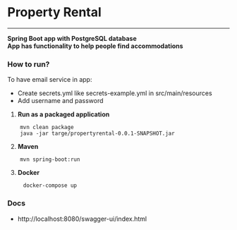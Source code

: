 # Property Rental

***

**Spring Boot app with PostgreSQL database** \
**App has functionality to help people find accommodations**

### How to run?

To have email service in app:

* Create secrets.yml like secrets-example.yml in src/main/resources
* Add username and password


1. **Run as a packaged application**

```
    mvn clean package
    java -jar targe/propertyrental-0.0.1-SNAPSHOT.jar 
```

2. **Maven**

```     
    mvn spring-boot:run
```

3. **Docker**

```
     docker-compose up
```

### Docs

* http://localhost:8080/swagger-ui/index.html
